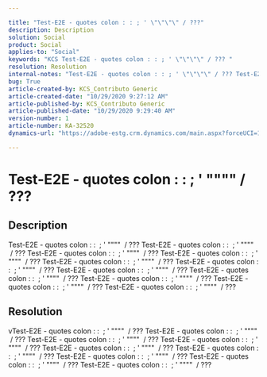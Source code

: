 ```yaml
---

title: "Test-E2E - quotes colon : : ; ' \"\"\"\" / ???"  
description: Description  
solution: Social  
product: Social  
applies-to: "Social"  
keywords: "KCS Test-E2E - quotes colon : : ; ' \"\"\"\" / ??? "  
resolution: Resolution  
internal-notes: "Test-E2E - quotes colon : : ; ' \"\"\"\" / ??? Test-E2E - quotes colon : : ; ' \"\"\"\" / ???"  
bug: True  
article-created-by: KCS_Contributo Generic  
article-created-date: "10/29/2020 9:27:12 AM"  
article-published-by: KCS_Contributo Generic  
article-published-date: "10/29/2020 9:29:40 AM"  
version-number: 1  
article-number: KA-32520  
dynamics-url: "https://adobe-estg.crm.dynamics.com/main.aspx?forceUCI=1&pagetype=entityrecord&etn=knowledgearticle&id=53f8f1e8-c819-eb11-a813-000d3a370a19"

---
```


# Test-E2E - quotes colon : :  ; ' """"  / ???

## Description


Test-E2E - quotes colon : :  ; ' """"  / ??? Test-E2E - quotes colon : :  ; ' """"  / ??? Test-E2E - quotes colon : :  ; ' """"  / ??? Test-E2E - quotes colon : :  ; ' """"  / ??? Test-E2E - quotes colon : :  ; ' """"  / ??? Test-E2E - quotes colon : :  ; ' """"  / ??? Test-E2E - quotes colon : :  ; ' """"  / ??? Test-E2E - quotes colon : :  ; ' """"  / ??? Test-E2E - quotes colon : :  ; ' """"  / ??? Test-E2E - quotes colon : :  ; ' """"  / ??? Test-E2E - quotes colon : :  ; ' """"  / ??? 




## Resolution

vTest-E2E - quotes colon : :  ; ' """"  / ??? Test-E2E - quotes colon : :  ; ' """"  / ??? Test-E2E - quotes colon : :  ; ' """"  / ??? Test-E2E - quotes colon : :  ; ' """"  / ??? Test-E2E - quotes colon : :  ; ' """"  / ??? Test-E2E - quotes colon : :  ; ' """"  / ??? Test-E2E - quotes colon : :  ; ' """"  / ??? Test-E2E - quotes colon : :  ; ' """"  / ??? Test-E2E - quotes colon : :  ; ' """"  / ??? 
